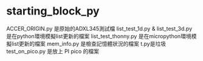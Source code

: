 # starting_block_py
 
 ACCER_ORIGIN.py 是原始的ADXL345測試檔
 list_test_1d.py & list_test_3d.py 是在python環境模擬list更新的檔案
 list_test_thonny.py 是在micropython環境模擬list更新的檔案
 mem_info.py 是檢查記憶體狀況的檔案
 t.py是垃圾
 test_on_pico.py 是放上 PI pico 的檔案 
